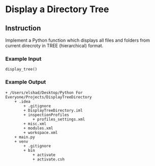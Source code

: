 # Display a Directory Tree
## Instruction

Implement a Python function which displays all files and folders from current direcroty in TREE (hierarchical) format.

### Example Input 
```
display_tree()
```

### Example Output  

```
+ /Users/elshad/Desktop/Python For Everyone/Projects/DisplayTreeDirectory
    + .idea
        + .gitignore
        + DisplayTreeDirectory.iml
        + inspectionProfiles
            + profiles_settings.xml
        + misc.xml
        + modules.xml
        + workspace.xml
    + main.py
    + venv
        + .gitignore
        + bin
            + activate
            + activate.csh
```

